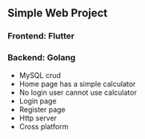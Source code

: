 ## Simple Web Project
### **Frontend: Flutter**
### **Backend: Golang**
- MySQL crud
- Home page has a simple calculator
- No login user cannot use calculator
- Login page
- Register page
- Http server
- Cross platform